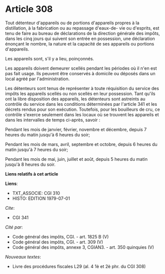 # Article 308

Tout détenteur d'appareils ou de portions d'appareils propres à la distillation, à la fabrication ou au repassage d'eaux-de-
vie ou d'esprits, est tenu de faire au bureau de déclarations de la direction générale des impôts, dans les cinq jours qui
suivent son entrée en possession, une déclaration énonçant le nombre, la nature et la capacité de ses appareils ou portions
d'appareils.

Les appareils sont, s'il y a lieu, poinçonnés.

Les appareils doivent demeurer scellés pendant les périodes où il n'en est pas fait usage. Ils peuvent être conservés à
domicile ou déposés dans un local agréé par l'administration.

Les détenteurs sont tenus de représenter à toute réquisition du service des impôts les appareils scellés ou non scellés en
leur possession. Tant qu'ils ont la libre disposition des appareils, les détenteurs sont astreints au contrôle du service
dans les conditions déterminées par l'article 341 et les décrets rendus pour son exécution. Toutefois, pour les bouilleurs de
cru, ce contrôle s'exerce seulement dans les locaux où se trouvent les appareils et dans les intervalles de temps ci-après,
savoir :

Pendant les mois de janvier, février, novembre et décembre, depuis 7 heures du matin jusqu'à 6 heures du soir;

Pendant les mois de mars, avril, septembre et octobre, depuis 6 heures du matin jusqu'à 7 heures du soir;

Pendant les mois de mai, juin, juillet et août, depuis 5 heures du matin jusqu'à 8 heures du soir.

**Liens relatifs à cet article**

**Liens**:

  - TXT_ASSOCIE: CGI 310
  - HISTO: EDITION 1979-07-01

_Cite_:

  - CGI 341

_Cité par_:

  - Code général des impôts, CGI. - art. 1825 B (V)
  - Code général des impôts, CGI. - art. 309 (V)
  - Code général des impôts, annexe 3, CGIAN3. - art. 350 quinquies (V)

_Nouveaux textes_:

  - Livre des procédures fiscales L29 (al. 4 1è et 2è phr. du CGI 308)
